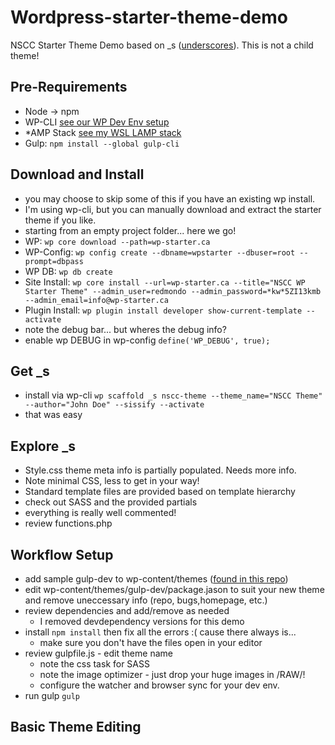 # Wordpress-starter-theme-demo
 NSCC Starter Theme Demo based on _s ([underscores](https://underscores.me)). This is not a child theme!

## Pre-Requirements
* Node -> npm
* WP-CLI [see our WP Dev Env setup](https://github.com/redmondmj/Wordpress-dev-demo)
* *AMP Stack [see my WSL LAMP stack](https://github.com/redmondmj/WSL-Lamp)
* Gulp: `npm install --global gulp-cli`


## Download and Install
* you may choose to skip some of this if you have an existing wp install. 
* I'm using wp-cli, but you can manually download and extract the starter theme if you like.
* starting from an empty project folder... here we go!
* WP: `wp core download --path=wp-starter.ca`
* WP-Config: `wp config create --dbname=wpstarter --dbuser=root --prompt=dbpass`
* WP DB: `wp db create`
* Site Install: `wp core install --url=wp-starter.ca --title="NSCC WP Starter Theme" --admin_user=redmondo --admin_password=*kw*5ZI13kmb --admin_email=info@wp-starter.ca`
* Plugin Install: `wp plugin install developer show-current-template --activate`
* note the debug bar... but wheres the debug info?
* enable wp DEBUG in wp-config `define('WP_DEBUG', true);`

## Get _s
* install via wp-cli `wp scaffold _s nscc-theme --theme_name="NSCC Theme" --author="John Doe" --sissify --activate`
* that was easy

## Explore _s
* Style.css theme meta info is partially populated. Needs more info.
* Note minimal CSS, less to get in your way!
* Standard template files are provided based on template hierarchy
* check out SASS and the provided partials
* everything is really well commented!
* review functions.php

## Workflow Setup
* add sample gulp-dev to wp-content/themes ([found in this repo](https://github.com/redmondmj/Wordpress-starter-theme-demo/tree/master/wp-starter.ca/wp-content/themes/gulp-dev))
* edit wp-content/themes/gulp-dev/package.jason to suit your new theme and remove uneccessary info (repo, bugs,homepage, etc.)
* review dependencies and add/remove as needed
    * I removed devdependency versions for this demo
* install `npm install` then fix all the errors :( cause there always is...
    * make sure you don't have the files open in your editor
* review gulpfile.js - edit theme name
    * note the css task for SASS
    * note the image optimizer - just drop your huge images in /RAW/!
    * configure the watcher and browser sync for your dev env.
* run gulp `gulp`

## Basic Theme Editing